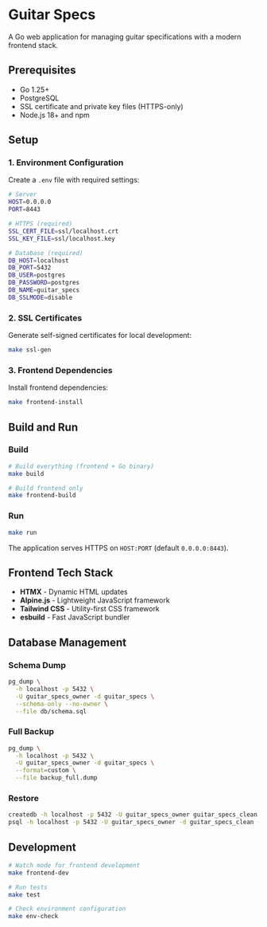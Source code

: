 # Guitar Specs

A Go web application for managing guitar specifications with a modern frontend stack.

## Prerequisites
- Go 1.25+
- PostgreSQL
- SSL certificate and private key files (HTTPS-only)
- Node.js 18+ and npm

## Setup

### 1. Environment Configuration
Create a `.env` file with required settings:
```bash
# Server
HOST=0.0.0.0
PORT=8443

# HTTPS (required)
SSL_CERT_FILE=ssl/localhost.crt
SSL_KEY_FILE=ssl/localhost.key

# Database (required)
DB_HOST=localhost
DB_PORT=5432
DB_USER=postgres
DB_PASSWORD=postgres
DB_NAME=guitar_specs
DB_SSLMODE=disable
```

### 2. SSL Certificates
Generate self-signed certificates for local development:
```bash
make ssl-gen
```

### 3. Frontend Dependencies
Install frontend dependencies:
```bash
make frontend-install
```

## Build and Run

### Build
```bash
# Build everything (frontend + Go binary)
make build

# Build frontend only
make frontend-build
```

### Run
```bash
make run
```

The application serves HTTPS on `HOST:PORT` (default `0.0.0.0:8443`).

## Frontend Tech Stack
- **HTMX** - Dynamic HTML updates
- **Alpine.js** - Lightweight JavaScript framework
- **Tailwind CSS** - Utility-first CSS framework
- **esbuild** - Fast JavaScript bundler

## Database Management

### Schema Dump
```bash
pg_dump \
  -h localhost -p 5432 \
  -U guitar_specs_owner -d guitar_specs \
  --schema-only --no-owner \
  --file db/schema.sql
```

### Full Backup
```bash
pg_dump \
  -h localhost -p 5432 \
  -U guitar_specs_owner -d guitar_specs \
  --format=custom \
  --file backup_full.dump
```

### Restore
```bash
createdb -h localhost -p 5432 -U guitar_specs_owner guitar_specs_clean
psql -h localhost -p 5432 -U guitar_specs_owner -d guitar_specs_clean -f db/schema.sql
```

## Development
```bash
# Watch mode for frontend development
make frontend-dev

# Run tests
make test

# Check environment configuration
make env-check
```
